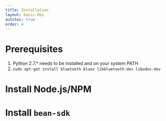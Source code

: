 ```yaml
---
title: Installation
layout: basic.hbs
autotoc: true
order: 4
---
```


# Prerequisites

1. Python 2.7.* needs to be installed and on your system PATH
2. `sudo apt-get install bluetooth bluez libbluetooth-dev libudev-dev`

# Install Node.js/NPM

# Install `bean-sdk`
